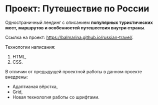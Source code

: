 # Проект: Путешествие по России

Одностраничный лендинг с описанием **популярных туристических мест, маршрутов и особенностей путешествия внутри страны**.

Ссылка на проект: https://balmarina.github.io/russian-travel/.

Технологии написания:
1. HTML,
2. CSS.

В отличии от предыдущей проектной работы в данном проекте внедрены:
* Адаптианая вёрстка,
* Grid,
* Новая технология работы со шрифтами.
